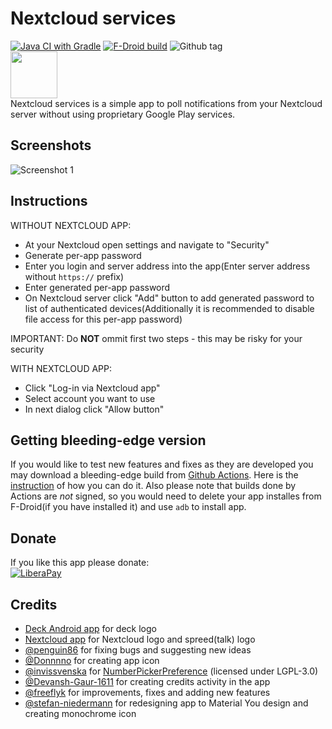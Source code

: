 # Nextcloud services
[![Java CI with Gradle](https://github.com/Andrewerr/NextcloudServices/actions/workflows/gradle.yml/badge.svg)](https://github.com/Andrewerr/NextcloudServices/actions/workflows/gradle.yml)
[![F-Droid build](https://img.shields.io/f-droid/v/com.polar.nextcloudservices.svg?logo=f-droid)](https://f-droid.org/wiki/page/com.polar.nextcloudservices/lastbuild)
![Github tag](https://img.shields.io/github/v/tag/Andrewerr/NextcloudServices?logo=github)
<br>
[<img src="https://fdroid.gitlab.io/artwork/badge/get-it-on.png" height="75">](https://f-droid.org/en/packages/com.polar.nextcloudservices/)
<br>
Nextcloud services is a simple app to poll notifications from your Nextcloud server without using proprietary Google Play services. 
## Screenshots
![Screenshot 1](https://github.com/Andrewerr/NextcloudServices/raw/main/img/Screenshot_scaled.png)
## Instructions
WITHOUT NEXTCLOUD APP:
* At your Nextcloud  open settings and navigate to "Security" 
* Generate per-app password
* Enter you login and server address into the app(Enter server address without `https://` prefix)
* Enter generated per-app password
* On Nextcloud server click "Add" button to add generated password to list of authenticated devices(Additionally it is recommended to disable file access for this per-app password)

IMPORTANT: Do **NOT** ommit first two steps - this may be risky for your security

WITH NEXTCLOUD APP:
* Click "Log-in via Nextcloud app"
* Select account you want to use
* In next dialog click "Allow button"

## Getting bleeding-edge version
If you would like to test new features and fixes as they are developed you may download a bleeding-edge build from [Github Actions](https://github.com/Andrewerr/NextcloudServices/actions). Here is the [instruction](https://docs.github.com/en/actions/managing-workflow-runs/downloading-workflow-artifacts) of how you can do it. Also please note that builds done by Actions are *not* signed, so you would need to delete your app installes from F-Droid(if you have installed it) and use `adb` to install app.

## Donate
If you like this app please donate:<br>
[![LiberaPay](https://liberapay.com/assets/widgets/donate.svg)](https://liberapay.com/Andrewerr/donate)


## Credits
* [Deck Android app](https://github.com/stefan-niedermann/nextcloud-deck) for deck logo
* [Nextcloud app](https://github.com/nextcloud/android/) for Nextcloud logo and spreed(talk) logo
* [@penguin86](https://github.com/penguin86) for fixing bugs and suggesting new ideas
* [@Donnnno](https://github.com/Donnnno) for creating app icon
* [@invissvenska](https://github.com/invissvenska) for [NumberPickerPreference](https://github.com/invissvenska/NumberPickerPreference/) (licensed under LGPL-3.0)
* [@Devansh-Gaur-1611](https://github.com/Devansh-Gaur-1611) for creating credits activity in the app
* [@freeflyk](https://github.com/freeflyk) for improvements, fixes and adding new features
* [@stefan-niedermann](https://github.com/stefan-niedermann) for redesigning app to Material You design and creating monochrome icon
